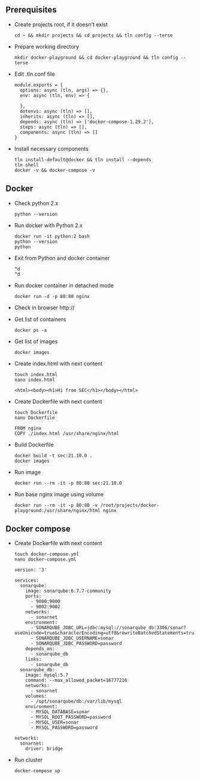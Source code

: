 ## Prerequisites
* Create projects root, if it doesn't exist
  ```
  cd ~ && mkdir projects && cd projects && tln config --terse
  ```
* Prepare working directory
  ```
  mkdir docker-playground && cd docker-playground && tln config --terse
  ```
* Edit .tln.conf file 
  ```
  module.exports = {
    options: async (tln, args) => {},
    env: async (tln, env) => {

    },
    dotenvs: async (tln) => [],
    inherits: async (tln) => [],
    depends: async (tln) => ['docker-compose-1.29.2'],
    steps: async (tln) => [],
    components: async (tln) => []
  }
  ```
* Install necessary components
  ```
  tln install-default@docker && tln install --depends
  tln shell
  docker -v && docker-compose -v
  ```

## Docker
* Check python 2.x
  ```
  python --version
  ```
* Run docker with Python 2.x
  ```
  docker run -it python:2 bash
  python --version
  python
  ```
* Exit from Python and docker container
  ```
  ^d
  ^d
  ```
* Run docker container in detached mode
  ```
  docker run -d -p 80:80 nginx
  ```
* Check in browser http://<ip>
* Get list of containers
  ```
  docker ps -a
  ```
* Get list of images
  ```
  docker images
  ```
* Create index.html with next content
  ```
  touch index.html
  nano index.html
  ```
  
  ```
  <html><body><h1>Hi from SEC</h1></body></html>
  ```
* Create Dockerfile with next content
  ```
  touch Dockerfile
  nano Dockerfile
  ```
  
  ```
  FROM nginx
  COPY ./index.html /usr/share/nginx/html
  ```
* Build Dockerfile
  ```
  docker build -t sec:21.10.0 .
  docker images
  ```
  
* Run image
  ```
  docker run --rm -it -p 80:80 sec:21.10.0
  ```
  
* Run base nginx image using volume
  ```
  docker run --rm -it -p 80:80 -v /root/projects/docker-playground:/usr/share/nginx/html nginx
  ```
  
  

## Docker compose
* Create Dockerfile with next content
  ```
  touch docker-compose.yml
  nano docker-compose.yml
  ```
  
  ```
  version: '3'

  services:
    sonarqube:
      image: sonarqube:6.7.7-community
      ports:
        - 9000:9000
        - 9002:9002
      networks:
        - sonarnet
      environment:
        - SONARQUBE_JDBC_URL=jdbc:mysql://sonarqube_db:3306/sonar?useUnicode=true&characterEncoding=utf8&rewriteBatchedStatements=true&useConfigs=maxPerformance&useSSL=false
        - SONARQUBE_JDBC_USERNAME=sonar
        - SONARQUBE_JDBC_PASSWORD=password
      depends_on:
        - sonarqube_db
      links:
        - sonarqube_db
    sonarqube_db:
      image: mysql:5.7
      command: --max_allowed_packet=16777216
      networks:
        - sonarnet
      volumes:
        - /opt/sonarqube/db:/var/lib/mysql
      environment:
        - MYSQL_DATABASE=sonar
        - MYSQL_ROOT_PASSWORD=password
        - MYSQL_USER=sonar
        - MYSQL_PASSWORD=password

  networks:
    sonarnet:
      driver: bridge
  ```

* Run cluster
  ```
  docker-compose up
  ```  
  
